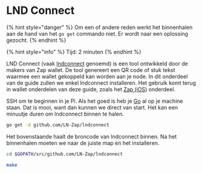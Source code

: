 # LND Connect

{% hint style="danger" %}
Om een of andere reden werkt het binnenhalen aan de hand van het `go get` commando niet. Er wordt naar een oplossing gezocht.
{% endhint %}

{% hint style="info" %}
Tijd: 2 minuten
{% endhint %}

LND Connect \(vaak [lndconnect](https://github.com/LN-Zap/lndconnect) genoemd\) is een tool ontwikkeld door de makers van Zap wallet. De tool genereert een QR code of stuk tekst waarmee een wallet gekoppeld kan worden aan je node. In dit onderdeel van de guide zullen we enkel lndconnect installeren. Het gebruik komt terug in wallet onderdelen van deze guide, zoals het [Zap \(iOS\)](https://docs.theroadtonode.com/ios/zap) onderdeel.

SSH om te beginnen in je Pi. Als het goed is heb je [Go](https://docs.theroadtonode.com/raspberry-pi/algemene-dependencies-installeren#golang) al op je machine staan. Dat is mooi, want dan kunnen we direct van start. Het kan een minuutje duren om lndconnect binnen te halen.

```bash
go get -d github.com/LN-Zap/lndconnect
```

Het bovenstaande haalt de broncode van lndconnect binnen. Na het binnenhalen moeten we naar de juiste map en het installeren.

```bash
cd $GOPATH/src/github.com/LN-Zap/lndconnect
```

```bash
make
```

